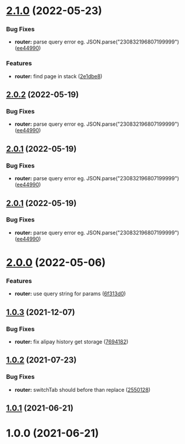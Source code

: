 # [2.1.0](https://github.com/JserWang/einfalt/compare/v2.0.0-beta.3...v2.1.0) (2022-05-23)

### Bug Fixes

- **router:** parse query error eg. JSON.parse("230832196807199999") ([ee44990](https://github.com/JserWang/einfalt/commit/ee449907f84edc13f6ab4e2852198959931fd80d))

### Features

- **router:** find page in stack ([2e1dbe8](https://github.com/JserWang/einfalt/commit/2e1dbe80251f0e4ec4c9459ced0725f3e6ef24d1))

## [2.0.2](https://github.com/JserWang/einfalt/compare/v2.0.0-beta.3...v2.0.2) (2022-05-19)

### Bug Fixes

- **router:** parse query error eg. JSON.parse("230832196807199999") ([ee44990](https://github.com/JserWang/einfalt/commit/ee449907f84edc13f6ab4e2852198959931fd80d))

## [2.0.1](https://github.com/JserWang/einfalt/compare/v2.0.0-beta.3...v2.0.1) (2022-05-19)

### Bug Fixes

- **router:** parse query error eg. JSON.parse("230832196807199999") ([ee44990](https://github.com/JserWang/einfalt/commit/ee449907f84edc13f6ab4e2852198959931fd80d))

## [2.0.1](https://github.com/JserWang/einfalt/compare/v2.0.0-beta.3...v2.0.1) (2022-05-19)

### Bug Fixes

- **router:** parse query error eg. JSON.parse("230832196807199999") ([ee44990](https://github.com/JserWang/einfalt/commit/ee449907f84edc13f6ab4e2852198959931fd80d))

# [2.0.0](https://github.com/JserWang/einfalt/compare/v2.0.0-beta.2...v2.0.0) (2022-05-06)

### Features

- **router:** use query string for params ([6f313d0](https://github.com/JserWang/einfalt/commit/6f313d0da72ebfff321f3f6df6df0c6b6035237a))

## [1.0.3](https://github.com/JserWang/einfalt/compare/v1.1.1...v1.0.3) (2021-12-07)

### Bug Fixes

- **router:** fix alipay history get storage ([7694182](https://github.com/JserWang/einfalt/commit/76941822c6ca1f7e865d8b0bdad5644fec97312e))

## [1.0.2](https://github.com/JserWang/einfalt/compare/v1.0.7...v1.0.2) (2021-07-23)

### Bug Fixes

- **router:** switchTab should before than replace ([2550128](https://github.com/JserWang/einfalt/commit/25501282e04e774c29dfaca3be269a82f8186a6a))

## [1.0.1](https://github.com/JserWang/einfalt/compare/v1.0.0...v1.0.1) (2021-06-21)

# 1.0.0 (2021-06-21)
